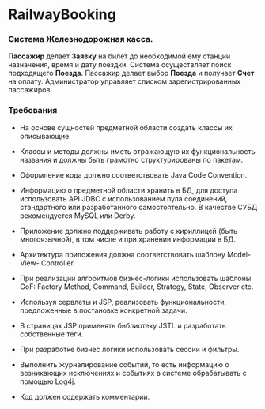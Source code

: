 # RailwayBooking

### Система Железнодорожная касса. 
<b>Пассажир</b> делает <b>Заявку</b> на билет до необходимой ему станции назначения, 
время и дату поездки. 
Система осуществляет поиск подходящего <b>Поезда</b>. 
Пассажир делает выбор <b>Поезда</b> и получает <b>Счет</b> на оплату. 
Администратор управляет списком зарегистрированных пассажиров.

### Требования

* На основе сущностей предметной области создать классы их описывающие.

* Классы и методы должны иметь отражающую их функциональность
названия и должны быть грамотно структурированы по пакетам.

* Оформление кода должно соответствовать Java Code Convention.

* Информацию о предметной области хранить в БД, для доступа
использовать API JDBC с использованием пула соединений,
стандартного или разработанного самостоятельно. 
В качестве СУБД рекомендуется MySQL или Derby.

* Приложение должно поддерживать работу с кириллицей (быть
многоязычной), в том числе и при хранении информации в БД.

* Архитектура приложения должна соответствовать шаблону Model-View-
Controller.

* При реализации алгоритмов бизнес-логики использовать шаблоны GoF:
Factory Method, Command, Builder, Strategy, State, Observer etc.

* Используя сервлеты и JSP, реализовать функциональности,
предложенные в постановке конкретной задачи.

* В страницах JSP применять библиотеку JSTL и разработать собственные
теги.

* При разработке бизнес логики использовать сессии и фильтры.

* Выполнить журналирование событий, то есть информацию о
возникающих исключениях и событиях в системе обрабатывать с
помощью Log4j.

* Код должен содержать комментарии.
